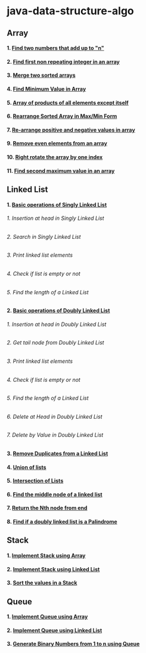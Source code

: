 # java-data-structure-algo

## Array
#### 1. [Find two numbers that add up to "n"](https://github.com/Sneha2405/java-data-structure-algo/blob/main/src/Arrays/CheckSumOfTwoNumbers.java)
#### 2. [Find first non repeating integer in an array](https://github.com/Sneha2405/java-data-structure-algo/blob/main/src/Arrays/FirstNonRepeatingInteger.java)
#### 3. [Merge two sorted arrays](https://github.com/Sneha2405/java-data-structure-algo/blob/main/src/Arrays/MergeSortedArrays.java)
#### 4. [Find Minimum Value in Array](https://github.com/Sneha2405/java-data-structure-algo/blob/main/src/Arrays/MininumElementOfAnArray.java)
#### 5. [Array of products of all elements except itself](https://github.com/Sneha2405/java-data-structure-algo/blob/main/src/Arrays/ProductOfAllElements.java)
#### 6. [Rearrange Sorted Array in Max/Min Form](https://github.com/Sneha2405/java-data-structure-algo/blob/main/src/Arrays/RearrangeInMaxMin.java)
#### 7. [Re-arrange positive and negative values in array](https://github.com/Sneha2405/java-data-structure-algo/blob/main/src/Arrays/RearrangePositiveNagativeValues.java)
#### 9. [Remove even elements from an array](https://github.com/Sneha2405/java-data-structure-algo/blob/main/src/Arrays/RemoveEvenElements.java)
#### 10. [Right rotate the array by one index](https://github.com/Sneha2405/java-data-structure-algo/blob/main/src/Arrays/RightRotateByOneIndex.java)
#### 11. [Find second maximum value in an array](https://github.com/Sneha2405/java-data-structure-algo/blob/main/src/Arrays/SecondMaximumValue.java)

## Linked List
#### 1. [Basic operations of Singly Linked List](https://github.com/Sneha2405/java-data-structure-algo/blob/main/src/LinkedList/SinglyLinkedList.java)
###### 1. Insertion at head in Singly Linked List
###### 2. Search in Singly Linked List
###### 3. Print linked list elements
###### 4. Check if list is empty or not
###### 5. Find the length of a Linked List
#### 2. [Basic operations of Doubly Linked List](https://github.com/Sneha2405/java-data-structure-algo/blob/main/src/LinkedList/DoublyLinkedList.java)
###### 1. Insertion at head in Doubly Linked List
###### 2. Get tail node from Doubly Linked List
###### 3. Print linked list elements
###### 4. Check if list is empty or not
###### 5. Find the length of a Linked List
###### 6. Delete at Head in Doubly Linked List
###### 7. Delete by Value in Doubly Linked List
#### 3. [Remove Duplicates from a Linked List](https://github.com/Sneha2405/java-data-structure-algo/blob/main/src/LinkedList/RemoveDuplicates.java)
#### 4. [Union of lists](https://github.com/Sneha2405/java-data-structure-algo/blob/main/src/LinkedList/UnionOfLinkedList.java)
#### 5. [Intersection of Lists](https://github.com/Sneha2405/java-data-structure-algo/blob/main/src/LinkedList/IntersectionOfLinkedList.java)
#### 6. [Find the middle node of a linked list](https://github.com/Sneha2405/java-data-structure-algo/blob/main/src/LinkedList/MiddleNodeOfLinkedList.java)
#### 7. [Return the Nth node from end](https://github.com/Sneha2405/java-data-structure-algo/blob/main/src/LinkedList/NthElementFromEnd.java)
#### 8. [Find if a doubly linked list is a Palindrome](https://github.com/Sneha2405/java-data-structure-algo/blob/main/src/LinkedList/PalindromDoublyLinkedList.java)

## Stack
#### 1. [Implement Stack using Array](https://github.com/Sneha2405/java-data-structure-algo/blob/main/src/Stack/Stack.java)
#### 2. [Implement Stack using Linked List](https://github.com/Sneha2405/java-data-structure-algo/blob/main/src/Stack/StackUsingLinkedList.java)
#### 3. [Sort the values in a Stack](https://github.com/Sneha2405/java-data-structure-algo/blob/main/src/Stack/SortStackValues.java)

## Queue
#### 1. [Implement Queue using Array](https://github.com/Sneha2405/java-data-structure-algo/blob/main/src/Queue/QueueUsingArray.java)
#### 2. [Implement Queue using Linked List](https://github.com/Sneha2405/java-data-structure-algo/blob/main/src/Queue/QueueUsingLinkedList.java)
#### 3. [Generate Binary Numbers from 1 to n using Queue](https://github.com/Sneha2405/java-data-structure-algo/blob/main/src/Queue/BinaryNumberUsingQueue.java)
